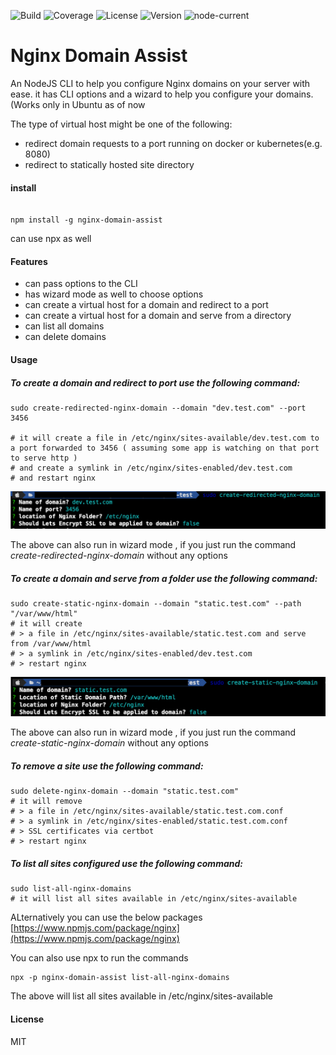 ![Build](https://img.shields.io/github/actions/workflow/status/muthuishere/nginx-domain-assist/node.js.yml?branch=main)
![Coverage](https://img.shields.io/codecov/c/github/muthuishere/nginx-domain-assist)
![License](https://img.shields.io/npm/l/nginx-domain-assist)
![Version](https://img.shields.io/npm/v/nginx-domain-assist)
![node-current](https://img.shields.io/node/v/nginx-domain-assist)


Nginx Domain Assist
===================

An NodeJS CLI to help you configure Nginx domains on your server with ease.
it has CLI options and a wizard to help you configure your domains. (Works only in Ubuntu  as of now

The type of virtual host might be one of the following:
- redirect domain requests to a port running on docker or kubernetes(e.g. 8080)
- redirect to statically hosted site directory


#### install

```

npm install -g nginx-domain-assist

```

can use npx as well



#### Features

- can pass options to the CLI
- has wizard mode as well to choose options
- can create a virtual host for a domain and redirect to a port
- can create a virtual host for a domain and serve from a directory
- can list all domains
- can delete domains


#### Usage



##### To create a domain and redirect to port use the following command:
```
sudo create-redirected-nginx-domain --domain "dev.test.com" --port 3456

# it will create a file in /etc/nginx/sites-available/dev.test.com to a port forwarded to 3456 ( assuming some app is watching on that port to serve http )
# and create a symlink in /etc/nginx/sites-enabled/dev.test.com
# and restart nginx
```

![create-redirect.png](assets/create-redirect.png)

The above can also run in wizard mode , if you just run the command <i>create-redirected-nginx-domain</i> without any options


##### To create a domain and serve from a folder use the following command:
```
sudo create-static-nginx-domain --domain "static.test.com" --path "/var/www/html" 
# it will create
# > a file in /etc/nginx/sites-available/static.test.com and serve from /var/www/html
# > a symlink in /etc/nginx/sites-enabled/dev.test.com
# > restart nginx
```
![create-static.png](assets/create-static.png)

The above can also run in wizard mode , if you just run the command <i>create-static-nginx-domain</i> without any options


##### To remove a site use the following command:
```
sudo delete-nginx-domain --domain "static.test.com" 
# it will remove 
# > a file in /etc/nginx/sites-available/static.test.com.conf
# > a symlink in /etc/nginx/sites-enabled/static.test.com.conf
# > SSL certificates via certbot 
# > restart nginx
```



##### To list all sites configured use the following command:
```
sudo list-all-nginx-domains
# it will list all sites available in /etc/nginx/sites-available
```

ALternatively you can use the below packages
[https://www.npmjs.com/package/nginx](https://www.npmjs.com/package/nginx)


You can also use npx to run the commands
```
npx -p nginx-domain-assist list-all-nginx-domains
```
The above will list all sites available in /etc/nginx/sites-available


#### License
MIT


